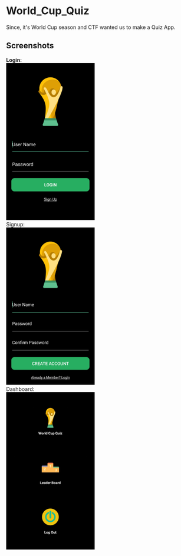 # World_Cup_Quiz
Since, it's World Cup season and CTF wanted us to make a Quiz App. 
<br />
## Screenshots
<b>Login:</b> <br />
<img src="https://github.com/Rooppesh/World_Cup_Quiz/blob/master/Screenshots/Login.jpg" height="426.666666667" width="240">
<br />
Signup: <br />
<img src="https://github.com/Rooppesh/World_Cup_Quiz/blob/master/Screenshots/Signup.jpg" height="426.666666667" width="240">
<br />
Dashboard: <br />
<img src="https://github.com/Rooppesh/World_Cup_Quiz/blob/master/Screenshots/Dashboard.jpg" height="426.666666667" width="240">
<br />
